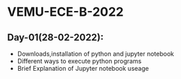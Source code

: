 # VEMU-ECE-B-2022

## Day-01(28-02-2022):
  - Downloads,installation of python and jupyter notebook
  - Different ways to execute python programs
  - Brief Explanation of Jupyter notebook useage
